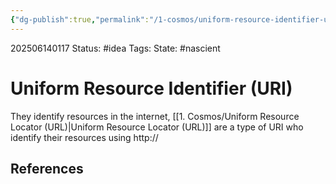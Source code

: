 ```yaml
---
{"dg-publish":true,"permalink":"/1-cosmos/uniform-resource-identifier-uri/","created":"2025-06-14T01:17:18.826-04:00","updated":"2025-06-14T01:18:00.305-04:00"}
---
```


202506140117
Status: #idea
Tags: 
State: #nascient
# Uniform Resource Identifier (URI)
They identify resources in the internet, [[1. Cosmos/Uniform Resource Locator (URL)\|Uniform Resource Locator (URL)]] are a type of URI who identify their resources using http://


 ## References
